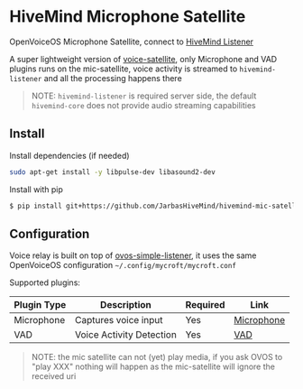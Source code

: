# HiveMind Microphone Satellite

OpenVoiceOS Microphone Satellite, connect to [HiveMind Listener](https://github.com/JarbasHiveMind/HiveMind-listener)

A super lightweight version of [voice-satellite](https://github.com/JarbasHiveMind/HiveMind-voice-sat), only Microphone and VAD plugins runs on the mic-satellite, voice activity is streamed to `hivemind-listener` and all the processing happens there

> NOTE: `hivemind-listener` is required server side, the default `hivemind-core` does not provide audio streaming capabilities

## Install

Install dependencies (if needed)

```bash
sudo apt-get install -y libpulse-dev libasound2-dev
```

Install with pip

```bash
$ pip install git+https://github.com/JarbasHiveMind/hivemind-mic-satellite
```


## Configuration

Voice relay is built on top of [ovos-simple-listener](https://github.com/TigreGotico/ovos-simple-listener), it uses the same OpenVoiceOS configuration `~/.config/mycroft/mycroft.conf`

Supported plugins:

| Plugin Type | Description | Required | Link |
|-------------|-------------|----------|------|
| Microphone | Captures voice input | Yes | [Microphone](https://openvoiceos.github.io/ovos-technical-manual/mic_plugins/) |
| VAD | Voice Activity Detection | Yes | [VAD](https://openvoiceos.github.io/ovos-technical-manual/vad_plugins/) |

> NOTE: the mic satellite can not (yet) play media, if you ask OVOS to "play XXX" nothing will happen as the mic-satellite will ignore the received uri

